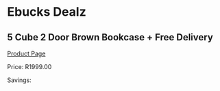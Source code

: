 
# Ebucks Dealz
## 5 Cube 2 Door Brown Bookcase + Free Delivery
[Product Page](https://www.ebucks.com/web/shop/productSelected.do?prodId=960145520&catId=1130195724)

Price: R1999.00

Savings: 


	
